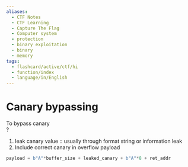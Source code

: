 ```yaml
---
aliases:
  - CTF Notes
  - CTF Learning
  - Capture The Flag
  - Computer system
  - protection
  - binary exploitation
  - binary 
  - memory
tags:
  - flashcard/active/ctf/hi
  - function/index
  - language/in/English
---
```


# Canary bypassing 

To bypass canary  
?   
1. leak canary value :: usually through format string or information leak
2. Include correct canary in overflow payload
```py
payload = b"A"*buffer_size + leaked_canary + b"A"*8 + ret_addr
```